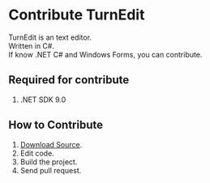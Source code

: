 # Contribute TurnEdit
TurnEdit is an text editor.  
Written in C#.  
If know .NET C# and Windows Forms, you can contribute.
## Required for contribute
1. .NET SDK 9.0
## How to Contribute
1. [Download Source](https://github.com/suzuki3932/TurnEdit/releases/).
2. Edit code.
3. Build the project.
4. Send pull request.